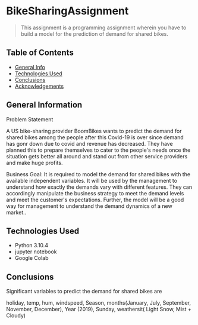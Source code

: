 # BikeSharingAssignment

> This assignment is a programming assignment wherein you have to build a model for the prediction of demand for shared bikes.

## Table of Contents
* [General Info](#general-information)
* [Technologies Used](#technologies-used)
* [Conclusions](#conclusions)
* [Acknowledgements](#acknowledgements)

<!-- You can include any other section that is pertinent to your problem -->

## General Information


Problem Statement

A US bike-sharing provider BoomBikes wants to predict the demand for shared bikes among the people after this Covid-19 is over since demand has gonr down due to covid and revenue has decreased. They have planned this to prepare themselves to cater to the people's needs once the situation gets better all around and stand out from other service providers 
and make huge profits.

Business Goal:
It is required to model the demand for shared bikes with the available independent variables. It will be used by the management to understand how exactly the demands vary with different features. They can accordingly manipulate the business strategy to meet the demand levels and meet the customer's expectations. Further, the model will be a good way for management to understand the demand dynamics of a new market.. 

## Technologies Used
- Python 3.10.4
- jupyter notebook
- Google Colab


## Conclusions
Significant variables to predict the demand for shared bikes are

holiday, temp, hum, windspeed, Season, months(January, July, September, November, December), Year (2019), Sunday, weathersit( Light Snow, Mist + Cloudy)
